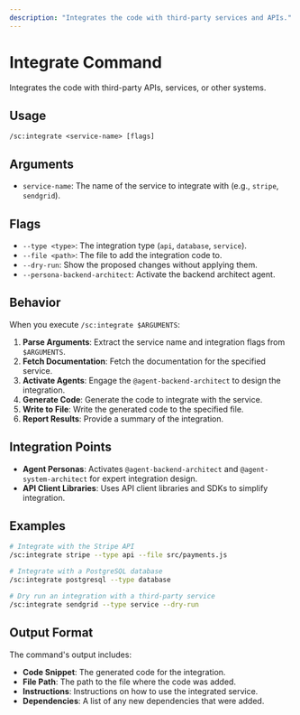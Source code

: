 ```yaml
---
description: "Integrates the code with third-party services and APIs."
---
```


# Integrate Command

Integrates the code with third-party APIs, services, or other systems.

## Usage

```
/sc:integrate <service-name> [flags]
```

## Arguments

- `service-name`: The name of the service to integrate with (e.g., `stripe`, `sendgrid`).

## Flags

- `--type <type>`: The integration type (`api`, `database`, `service`).
- `--file <path>`: The file to add the integration code to.
- `--dry-run`: Show the proposed changes without applying them.
- `--persona-backend-architect`: Activate the backend architect agent.

## Behavior

When you execute `/sc:integrate $ARGUMENTS`:

1.  **Parse Arguments**: Extract the service name and integration flags from `$ARGUMENTS`.
2.  **Fetch Documentation**: Fetch the documentation for the specified service.
3.  **Activate Agents**: Engage the `@agent-backend-architect` to design the integration.
4.  **Generate Code**: Generate the code to integrate with the service.
5.  **Write to File**: Write the generated code to the specified file.
6.  **Report Results**: Provide a summary of the integration.

## Integration Points

-   **Agent Personas**: Activates `@agent-backend-architect` and `@agent-system-architect` for expert integration design.
-   **API Client Libraries**: Uses API client libraries and SDKs to simplify integration.

## Examples

```bash
# Integrate with the Stripe API
/sc:integrate stripe --type api --file src/payments.js

# Integrate with a PostgreSQL database
/sc:integrate postgresql --type database

# Dry run an integration with a third-party service
/sc:integrate sendgrid --type service --dry-run
```

## Output Format

The command's output includes:
-   **Code Snippet**: The generated code for the integration.
-   **File Path**: The path to the file where the code was added.
-   **Instructions**: Instructions on how to use the integrated service.
-   **Dependencies**: A list of any new dependencies that were added.
